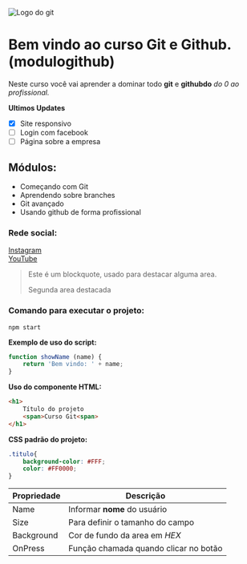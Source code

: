 ![Logo do git](https://bit.ly/3acabPO)

# Bem vindo ao curso Git e Github.(modulogithub)
Neste curso você vai aprender a dominar todo **git** e **githubdo** _do 0 ao profissional._

**Ultimos Updates**
- [x] Site responsivo
- [ ] Login com facebook
- [ ] Página sobre a empresa

## Módulos:
* Começando com Git
* Aprendendo sobre branches
* Git avançado
* Usando github de forma profissional

### Rede social:
[Instagram](https://instagram.com/sujeitoprogramador) <br>
[YouTube](https://youtube.com/c/sujeitoprogramador)

>Este é um blockquote, usado para destacar alguma area.
>
>Segunda area destacada


### Comando para executar o projeto:

```
npm start
```

**Exemplo de uso do script:**
```js
function showName (name) {
    return 'Bem vindo: ' + name;
}
```

**Uso do componente HTML:**
```html
<h1>
    Título do projeto
    <span>Curso Git<span>
</h1>
```

**CSS padrão do projeto:**
```css
.titulo{
    background-color: #FFF;
    color: #FF0000;
}
```
Propriedade | Descrição
----------- | ----------
Name | Informar **nome** do usuário
Size | Para definir o tamanho do campo
Background | Cor de fundo da area em _HEX_
OnPress | Função chamada quando clicar no botão